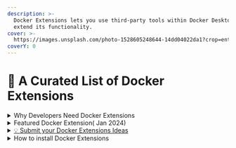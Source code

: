 ```yaml
---
description: >-
  Docker Extensions lets you use third-party tools within Docker Desktop to
  extend its functionality.
cover: >-
  https://images.unsplash.com/photo-1528605248644-14dd04022da1?crop=entropy&cs=tinysrgb&fm=jpg&ixid=MnwxOTcwMjR8MHwxfHNlYXJjaHwxMHx8dGVhbSUyMG9mJTIwcGVvcGxlfGVufDB8fHx8MTY2MDMxNzQzNg&ixlib=rb-1.2.1&q=80
coverY: 0
---
```


# 👋 A Curated List of Docker Extensions

<details>

<summary>Why Developers Need Docker Extensions </summary>



* Extensions allows developers to seamlessly connect their favorite development tools to your application development and deployment workflows

<!---->

* Extensions augments Docker Desktop with debugging, testing, security, and networking functionalities, and build custom add-ons using the Extensions SDK

<!---->

* Extensions open a realm of possibilities for developers by adding a variety of tools to your development workflows

<!---->

* Developers can now leverage their favorite tools directly from within Docker Desktop with one-click installation of extensions

<!---->

* Developers can now discover new ways to implement and optimize workflows in the Marketplace with Extensions from both official Extension partners and community members



</details>

<details>

<summary>Featured Docker Extension( Jan 2024)</summary>

* [MindsDB Docker Extension](https://hub.docker.com/r/ajeetraina/mindsdb-docker-extension)
* [Livecycle Docker Extension](https://www.docker.com/blog/livecycle-doDr-extension/)
* [Warp Docker Extension](https://hub.docker.com/extensions/warpdotdev/warp)
* [Docker Labs K8s Toolkit](https://hub.docker.com/extensions/docker/labs-k8s-toolkit-extension)
* [Jmeter Docker Extension](https://qainsights.com/introducing-the-apache-jmeter-docker-extension/)
* [JupyterLab Docker Extension](https://www.docker.com/blog/getting-started-with-jupyterlab-as-a-docker-extension/)
* [Grafana Docker Extension](https://www.docker.com/blog/unlock-docker-desktop-real-time-insights-with-the-grafana-docker-extension/)
* [Memgraph Docker Extension](https://www.docker.com/blog/memgraph-docker-extension-empowering-real-time-analytics-with-high-performance/)
* [Docker Labs Debug Tools](https://hub.docker.com/extensions/docker/labs-debug-tools-extension)

###

\


</details>

<details>

<summary><a href="https://github.com/docker/extension-ideas/discussions">💡 Submit your Docker Extensions Ideas</a></summary>

Here's a place to suggest new ideas for Docker Extensions and get new ideas of what to build for the larger Docker community.

</details>

<details>

<summary>How to install Docker Extensions</summary>



### Using GitHub

#### Step 1. Clone the repository

```
 git clone https://github.com/<repo-name>/<name-of-your-extension>
```

#### Step 2. Build the Docker Extension

Navigate into the cloned repository and run:

```
 make build-extension
```

The above command generates a Docker image named after the Docker Hub repository.

#### Step 3. Install Docker Extensions

To install the extension in Docker Desktop, run:

```
 docker extension install <repo-name>/<name-of-your-extension>
```

#### Step 4. List the Extension

You can also check that the extension has been installed successfully using the following CLI command:

```
 docker extension ls
```

### Using Docker Hub

#### Step 1. Pull the image

```
 docker pull <Docker-Hub-username>/<image-name>
```

#### Step 2. Install Docker Extensions

To install the extension in Docker Desktop, run:

```
 docker extension install <Docker-Hub-username>/<image-name>
```

</details>
